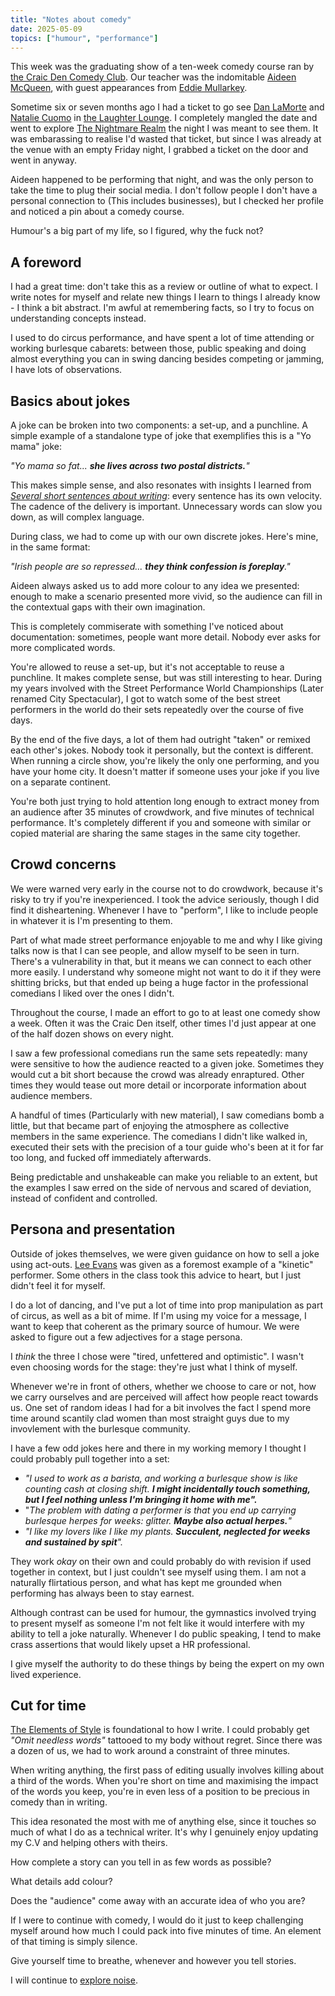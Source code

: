 ```yaml
---
title: "Notes about comedy"
date: 2025-05-09
topics: ["humour", "performance"]
---
```


This week was the graduating show of a ten-week comedy course ran by [the Craic Den Comedy Club](https://craicdencomedyclub.com/). Our teacher was the indomitable [Aideen McQueen](https://www.instagram.com/comedymcqueen/), with guest appearances from [Eddie Mullarkey](https://www.instagram.com/mullarkeycomedy/).

Sometime six or seven months ago I had a ticket to go see [Dan LaMorte](https://www.danlamorte.com/) and [Natalie Cuomo](https://www.nataliecuomo.com/) in [the Laughter Lounge](https://laughterlounge.com/). I completely mangled the date and went to explore [The Nightmare Realm](https://thenightmarerealm.ie/) the night I was meant to see them. It was embarassing to realise I'd wasted that ticket, but since I was already at the venue with an empty Friday night, I grabbed a ticket on the door and went in anyway.

Aideen happened to be performing that night, and was the only person to take the time to plug their social media. I don't follow people I don't have a personal connection to (This includes businesses), but I checked her profile and noticed a pin about a comedy course. 

Humour's a big part of my life, so I figured, why the fuck not?

## A foreword

I had a great time: don't take this as a review or outline of what to expect. I write notes for myself and relate new things I learn to things I already know - I think a bit abstract. I'm awful at remembering facts, so I try to focus on understanding concepts instead.

I used to do circus performance, and have spent a lot of time attending or working burlesque cabarets: between those, public speaking and doing almost everything you can in swing dancing besides competing or jamming, I have lots of observations.

## Basics about jokes

A joke can be broken into two components: a set-up, and a punchline. A simple example of a standalone type of joke that exemplifies this is a "Yo mama" joke:

*"Yo mama so fat... **she lives across two postal districts.**"*

This makes simple sense, and also resonates with insights I learned from *[Several short sentences about writing](https://www.penguinrandomhouse.com/books/93789/several-short-sentences-about-writing-by-verlyn-klinkenborg/)*: every sentence has its own velocity. The cadence of the delivery is important. Unnecessary words can slow you down, as will complex language.

During class, we had to come up with our own discrete jokes. Here's mine, in the same format:

*"Irish people are so repressed... **they think confession is foreplay**."*

Aideen always asked us to add more colour to any idea we presented: enough to make a scenario presented more vivid, so the audience can fill in the contextual gaps with their own imagination. 

This is completely commiserate with something I've noticed about documentation: sometimes, people want more detail. Nobody ever asks for more complicated words.

You're allowed to reuse a set-up, but it's not acceptable to reuse a punchline. It makes complete sense, but was still interesting to hear. During my years involved with the Street Performance World Championships (Later renamed City Spectacular), I got to watch some of the best street performers in the world do their sets repeatedly over the course of five days.

By the end of the five days, a lot of them had outright "taken" or remixed each other's jokes. Nobody took it personally, but the context is different. When running a circle show, you're likely the only one performing, and you have your home city. It doesn't matter if someone uses your joke if you live on a separate continent. 

You're both just trying to hold attention long enough to extract money from an audience after 35 minutes of crowdwork, and five minutes of technical performance. It's completely different if you and someone with similar or copied material are sharing the same stages in the same city together.

## Crowd concerns

We were warned very early in the course not to do crowdwork, because it's risky to try if you're inexperienced. I took the advice seriously, though I did find it disheartening. Whenever I have to "perform", I like to include people in whatever it is I'm presenting to them.

Part of what made street performance enjoyable to me and why I like giving talks now is that I can see people, and allow myself to be seen in turn. There's a vulnerability in that, but it means we can connect to each other more easily. I understand why someone might not want to do it if they were shitting bricks, but that ended up being a huge factor in the professional comedians I liked over the ones I didn't.

Throughout the course, I made an effort to go to at least one comedy show a week. Often it was the Craic Den itself, other times I'd just appear at one of the half dozen shows on every night.

I saw a few professional comedians run the same sets repeatedly: many were sensitive to how the audience reacted to a given joke. Sometimes they would cut a bit short because the crowd was already enraptured. Other times they would tease out more detail or incorporate information about audience members.

A handful of times (Particularly with new material), I saw comedians bomb a little, but that became part of enjoying the atmosphere as collective members in the same experience. The comedians I didn't like walked in, executed their sets with the precision of a tour guide who's been at it for far too long, and fucked off immediately afterwards.

Being predictable and unshakeable can make you reliable to an extent, but the examples I saw erred on the side of nervous and scared of deviation, instead of confident and controlled.

## Persona and presentation

Outside of jokes themselves, we were given guidance on how to sell a joke using act-outs. [Lee Evans](https://www.youtube.com/watch?v=lvG5tcFNFnI) was given as a foremost example of a "kinetic" performer. Some others in the class took this advice to heart, but I just didn't feel it for myself.

I do a lot of dancing, and I've put a lot of time into prop manipulation as part of circus, as well as a bit of mime. If I'm using my voice for a message, I want to keep that coherent as the primary source of humour. We were asked to figure out a few adjectives for a stage persona.

I *think* the three I chose were "tired, unfettered and optimistic". I wasn't even choosing words for the stage: they're just what I think of myself.

Whenever we're in front of others, whether we choose to care or not, how we carry ourselves and are perceived will affect how people react towards us. One set of random ideas I had for a bit involves the fact I spend more time around scantily clad women than most straight guys due to my invovlement with the burlesque community.

I have a few odd jokes here and there in my working memory I thought I could probably pull together into a set:

- *"I used to work as a barista, and working a burlesque show is like counting cash at closing shift. **I might incidentally touch something, but I feel nothing unless I'm bringing it home with me".***
- "*The problem with dating a performer is that you end up carrying burlesque herpes for weeks: glitter. **Maybe also actual herpes.**"*
- *"I like my lovers like I like my plants. **Succulent, neglected for weeks and sustained by spit**".*

They work *okay* on their own and could probably do with revision if used together in context, but I just couldn't see myself using them. I am not a naturally flirtatious person, and what has kept me grounded when performing has always been to stay earnest. 

Although contrast can be used for humour, the gymnastics involved trying to present myself as someone I'm not felt like it would interfere with my ability to tell a joke naturally. Whenever I do public speaking, I tend to make crass assertions that would likely upset a HR professional. 

I give myself the authority to do these things by being the expert on my own lived experience.

## Cut for time

[The Elements of Style](https://archive.org/details/TheElementsOfStyle4thEdition) is foundational to how I write. I could probably get *"Omit needless words"* tattooed to my body without regret. Since there was a dozen of us, we had to work around a constraint of three minutes.

When writing anything, the first pass of editing usually involves killing about a third of the words. When you're short on time and maximising the impact of the words you keep, you're in even less of a position to be precious in comedy than in writing.

This idea resonated the most with me of anything else, since it touches so much of what I do as a technical writer. It's why I genuinely enjoy updating my C.V and helping others with theirs.

How complete a story can you tell in as few words as possible? 

What details add colour? 

Does the "audience" come away with an accurate idea of who you are?

If I were to continue with comedy, I would do it just to keep challenging myself around how much I could pack into five minutes of time. An element of that timing is simply silence.

Give yourself time to breathe, whenever and however you tell stories. 

I will continue to [explore noise](../engulfed-as-noise).